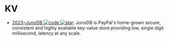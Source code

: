 # KV

- [2023~JunoDB ![code](https://ng-tech.icu/assets/code.svg) ![star](https://img.shields.io/github/stars/paypal/junodb)](https://github.com/paypal/junodb): JunoDB is PayPal's home-grown secure, consistent and highly available key-value store providing low, single digit millisecond, latency at any scale.
